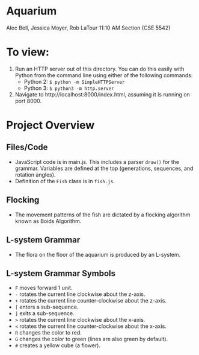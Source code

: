 # Aquarium
Alec Bell, Jessica Moyer, Rob LaTour
11:10 AM Section (CSE 5542)

# To view:
  1. Run an HTTP server out of this directory. You can do this easily with Python from the command line using either of the following commands:
     - Python 2: `$ python -m SimpleHTTPServer`
     - Python 3: `$ python3 -m http.server`
  2. Navigate to http://localhost:8000/index.html, assuming it is running on port 8000.

# Project Overview
## Files/Code
- JavaScript code is in main.js. This includes a parser `draw()` for the grammar. Variables are defined at the top (generations, sequences, and rotation angles).
- Definition of the `Fish` class is in `fish.js`.

## Flocking
- The movement patterns of the fish are dictated by a flocking algorithm known as Boids Algorithm.

## L-system Grammar
- The flora on the floor of the aquarium is produced by an L-system.

## L-system Grammar Symbols
- `F` moves forward 1 unit.
- `-` rotates the current line clockwise about the z-axis.
- `+` rotates the current line counter-clockwise about the z-axis.
- `[` enters a sub-sequence.
- `]` exits a sub-sequence.
- `>` rotates the current line clockwise about the x-axis.
- `<` rotates the current line counter-clockwise about the x-axis.
- `R` changes the color to red.
- `G` changes the color to green (lines are also green by default).
- `#` creates a yellow cube (a flower).
